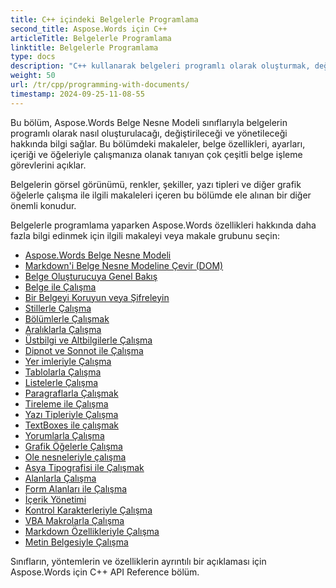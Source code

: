 ```yaml
---
title: C++ içindeki Belgelerle Programlama
second_title: Aspose.Words için C++
articleTitle: Belgelerle Programlama
linktitle: Belgelerle Programlama
type: docs
description: "C++ kullanarak belgeleri programlı olarak oluşturmak, değiştirmek ve yönetmek için Aspose.Words Belge Nesne Modeli sınıflarını kullanın. Renklerin, şekillerin, yazı tiplerinin ve diğer grafiklerin yönetimi yoluyla belge özellikleri, ayarları ve içeriğinin yanı sıra belge görünümüyle çalışın."
weight: 50
url: /tr/cpp/programming-with-documents/
timestamp: 2024-09-25-11-08-55
---
```


Bu bölüm, Aspose.Words Belge Nesne Modeli sınıflarıyla belgelerin programlı olarak nasıl oluşturulacağı, değiştirileceği ve yönetileceği hakkında bilgi sağlar. Bu bölümdeki makaleler, belge özellikleri, ayarları, içeriği ve öğeleriyle çalışmanıza olanak tanıyan çok çeşitli belge işleme görevlerini açıklar.

Belgelerin görsel görünümü, renkler, şekiller, yazı tipleri ve diğer grafik öğelerle çalışma ile ilgili makaleleri içeren bu bölümde ele alınan bir diğer önemli konudur.

Belgelerle programlama yaparken Aspose.Words özellikleri hakkında daha fazla bilgi edinmek için ilgili makaleyi veya makale grubunu seçin:

- [Aspose.Words Belge Nesne Modeli](/words/cpp/aspose-words-document-object-model/)
- [Markdown'i Belge Nesne Modeline Çevir (DOM)](/words/cpp/translate-markdown-to-document-object-model/)
- [Belge Oluşturucuya Genel Bakış](/words/cpp/document-builder-overview/)
- [Belge ile Çalışma](/words/cpp/working-with-document/)
- [Bir Belgeyi Koruyun veya Şifreleyin](/words/cpp/protect-or-encrypt-a-document/)
- [Stillerle Çalışma](/words/cpp/working-with-styles-and-themes/)
- [Bölümlerle Çalışmak](/words/cpp/working-with-sections/)
- [Aralıklarla Çalışma](/words/cpp/working-with-ranges/)
- [Üstbilgi ve Altbilgilerle Çalışma](/words/cpp/working-with-headers-and-footers/)
- [Dipnot ve Sonnot ile Çalışma](/words/cpp/working-with-footnote-and-endnote/)
- [Yer imleriyle Çalışma](/words/cpp/working-with-bookmarks/)
- [Tablolarla Çalışma](/words/cpp/working-with-tables/)
- [Listelerle Çalışma](/words/cpp/working-with-lists/)
- [Paragraflarla Çalışmak](/words/cpp/working-with-paragraphs/)
- [Tireleme ile Çalışma](/words/cpp/working-with-hyphenation/)
- [Yazı Tipleriyle Çalışma](/words/cpp/working-with-fonts/)
- [TextBoxes ile çalışmak](/words/cpp/working-with-textboxes/)
- [Yorumlarla Çalışma](/words/cpp/working-with-comments/)
- [Grafik Öğelerle Çalışma](/words/cpp/working-with-graphic-elements/)
- [Ole nesneleriyle çalışma](/words/cpp/working-with-ole-objects/)
- [Asya Tipografisi ile Çalışmak](/words/cpp/working-with-asian-typography/)
- [Alanlarla Çalışma](/words/cpp/working-with-fields/)
- [Form Alanları ile Çalışma](/words/cpp/working-with-form-fields/)
- [İçerik Yönetimi](/words/cpp/contents-management/)
- [Kontrol Karakterleriyle Çalışma](/words/cpp/working-with-control-characters/)
- [VBA Makrolarla Çalışma](/words/cpp/working-with-vba-macros/)
- [Markdown Özellikleriyle Çalışma](/words/cpp/working-with-markdown-features/)
- [Metin Belgesiyle Çalışma](/words/cpp/working-with-text-document/)

Sınıfların, yöntemlerin ve özelliklerin ayrıntılı bir açıklaması için Aspose.Words için C++ API Reference bölüm.
